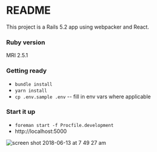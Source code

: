 # README

This project is a Rails 5.2 app using webpacker and React.

### Ruby version

MRI 2.5.1

### Getting ready

- `bundle install`
- `yarn install`
- `cp .env.sample .env` -- fill in env vars where applicable

### Start it up

- `foreman start -f Procfile.development`
- http://localhost:5000

![screen shot 2018-06-13 at 7 49 27 am](https://user-images.githubusercontent.com/2212806/41349620-6dca83e4-6ede-11e8-9913-ccec4fad09d2.png)
